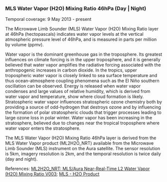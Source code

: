 ### MLS Water Vapor (H2O) Mixing Ratio 46hPa (Day | Night)
Temporal coverage: 9 May 2013 - present

The Microwave Limb Sounder (MLS) Water Vapor (H2O) Mixing Ratio layer at 46hPa (hectopascals) indicates water vapor levels at the vertical atmospheric pressure level of 46hPa, and is measured in parts per million by volume (ppmv).

Water vapor is the dominant greenhouse gas in the troposphere. Its greatest influences on climate forcing is in the upper troposphere, and it is generally believed that water vapor amplifies the radiative forcing associated with the anthropogenic increases in carbon dioxide. In the tropics, upper tropospheric water vapor is closely linked to sea surface temperature and thus ocean-atmosphere coupling phenomena such as the El Niño southern oscillation can be observed. Energy is released when water vapor condenses and large values of relative humidity, which is derived from water vapor and temperature, show where cloud formation is likely. Stratospheric water vapor influences stratospheric ozone chemistry both by providing a source of odd-hydrogen that destroys ozone and by influencing the formation of polar stratospheric clouds that trigger processes leading to large ozone loss in polar winter. Water vapor has been increasing in the stratosphere, believed due to changes near the tropical troposphere where water vapor enters the stratosphere.

The MLS Water Vapor (H2O) Mixing Ratio 46hPa layer is derived from the MLS Water Vapor product (ML2H2O_NRT) available from the Microwave Limb Sounder (MLS) instrument on the Aura satellite. The sensor resolution is 5km, imagery resolution is 2km, and the temporal resolution is twice daily (day and night).

References: [ML2H2O_NRT: MLS/Aura Near-Real-Time L2 Water Vapor (H2O) Mixing Ratio V003](https://disc.gsfc.nasa.gov/datasets/ML2H2O_NRT_003/summary); [MLS - H2O Product](http://mls.jpl.nasa.gov/products/h2o_product.php)

